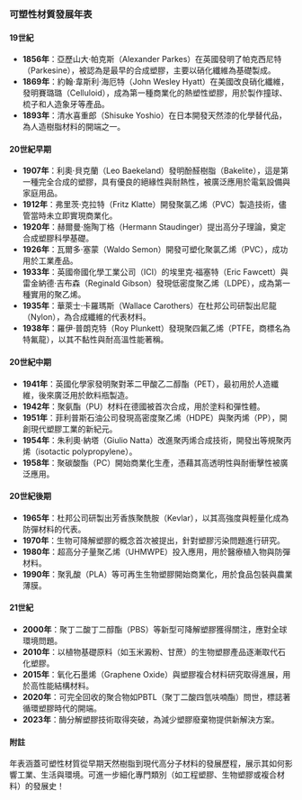 ### 可塑性材質發展年表  

#### 19世紀  
- **1856年**：亞歷山大·帕克斯（Alexander Parkes）在英國發明了帕克西尼特（Parkesine），被認為是最早的合成塑膠，主要以硝化纖維為基礎製成。  
- **1869年**：約翰·韋斯利·海厄特（John Wesley Hyatt）在美國改良硝化纖維，發明賽璐璐（Celluloid），成為第一種商業化的熱塑性塑膠，用於製作撞球、梳子和人造象牙等產品。  
- **1893年**：清水喜重郎（Shisuke Yoshio）在日本開發天然漆的化學替代品，為人造樹脂材料的開端之一。  

#### 20世紀早期  
- **1907年**：利奧·貝克蘭（Leo Baekeland）發明酚醛樹脂（Bakelite），這是第一種完全合成的塑膠，具有優良的絕緣性與耐熱性，被廣泛應用於電氣設備與家庭用品。  
- **1912年**：弗里茨·克拉特（Fritz Klatte）開發聚氯乙烯（PVC）製造技術，儘管當時未立即實現商業化。  
- **1920年**：赫爾曼·施陶丁格（Hermann Staudinger）提出高分子理論，奠定合成塑膠科學基礎。  
- **1926年**：瓦爾多·塞蒙（Waldo Semon）開發可塑化聚氯乙烯（PVC），成功用於工業產品。  
- **1933年**：英國帝國化學工業公司（ICI）的埃里克·福塞特（Eric Fawcett）與雷金納德·吉布森（Reginald Gibson）發現低密度聚乙烯（LDPE），成為第一種實用的聚乙烯。  
- **1935年**：華萊士·卡羅瑪斯（Wallace Carothers）在杜邦公司研製出尼龍（Nylon），為合成纖維的代表材料。  
- **1938年**：羅伊·普朗克特（Roy Plunkett）發現聚四氟乙烯（PTFE，商標名為特氟龍），以其不黏性與耐高溫性能著稱。  

#### 20世紀中期  
- **1941年**：英國化學家發明聚對苯二甲酸乙二醇酯（PET），最初用於人造纖維，後來廣泛用於飲料瓶製造。  
- **1942年**：聚氨酯（PU）材料在德國被首次合成，用於塗料和彈性體。  
- **1951年**：菲利普斯石油公司發現高密度聚乙烯（HDPE）與聚丙烯（PP），開創現代塑膠工業的新紀元。  
- **1954年**：朱利奧·納塔（Giulio Natta）改進聚丙烯合成技術，開發出等規聚丙烯（isotactic polypropylene）。  
- **1958年**：聚碳酸酯（PC）開始商業化生產，憑藉其高透明性與耐衝擊性被廣泛應用。  

#### 20世紀後期  
- **1965年**：杜邦公司研製出芳香族聚酰胺（Kevlar），以其高強度與輕量化成為防彈材料的代表。  
- **1970年**：生物可降解塑膠的概念首次被提出，針對塑膠污染問題進行研究。  
- **1980年**：超高分子量聚乙烯（UHMWPE）投入應用，用於醫療植入物與防彈材料。  
- **1990年**：聚乳酸（PLA）等可再生生物塑膠開始商業化，用於食品包裝與農業薄膜。  

#### 21世紀  
- **2000年**：聚丁二酸丁二醇酯（PBS）等新型可降解塑膠獲得關注，應對全球環境問題。  
- **2010年**：以植物基礎原料（如玉米澱粉、甘蔗）的生物塑膠產品逐漸取代石化塑膠。  
- **2015年**：氧化石墨烯（Graphene Oxide）與塑膠複合材料研究取得進展，用於高性能結構材料。  
- **2020年**：可完全回收的聚合物如PBTL（聚丁二酸四氫呋喃酯）問世，標誌著循環塑膠時代的開端。  
- **2023年**：酶分解塑膠技術取得突破，為減少塑膠廢棄物提供新解決方案。  

#### 附註  
年表涵蓋可塑性材質從早期天然樹脂到現代高分子材料的發展歷程，展示其如何影響工業、生活與環境。可進一步細化專門類別（如工程塑膠、生物塑膠或複合材料）的發展史！